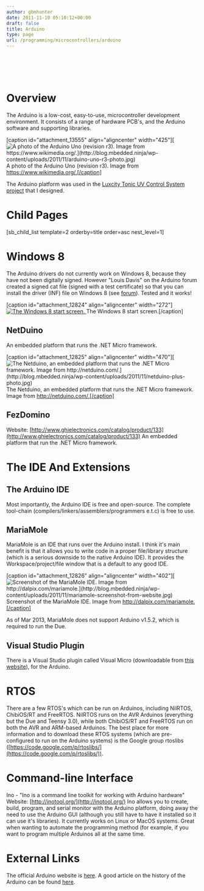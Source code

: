```yaml
---
author: gbmhunter
date: 2011-11-10 05:10:12+00:00
draft: false
title: Arduino
type: page
url: /programming/microcontrollers/arduino
---
```


#  

# Overview

The Arduino is a low-cost, easy-to-use, microcontroller development environment. It consists of a range of hardware PCB's, and the Arduino software and supporting libraries.

[caption id="attachment_13555" align="aligncenter" width="425"][![A photo of the Arduino Uno (revision r3). Image from https://www.wikimedia.org/.](http://blog.mbedded.ninja/wp-content/uploads/2011/11/arduino-uno-r3-photo.jpg)
](http://blog.mbedded.ninja/wp-content/uploads/2011/11/arduino-uno-r3-photo.jpg) A photo of the Arduino Uno (revision r3). Image from https://www.wikimedia.org/.[/caption]

The Arduino platform was used in the [Luxcity Tonic UV Control System project](http://blog.mbedded.ninja/electronics/projects/luxcity-uv-tonic-control-system) that I designed.

# Child Pages

[sb_child_list template=2 orderby=title order=asc nest_level=1]

# Windows 8

The Arduino drivers do not currently work on Windows 8, because they have not been digitally signed. However "Louis Davis" on the Arduino forum created a signed cat file (signed with a test certificate) so that you can install the driver (INF) file on Windows 8 (see [forum](http://arduino.cc/forum/index.php/topic,94651.msg711489.html#msg711489)). Tested and it works!

[caption id="attachment_12824" align="aligncenter" width="272"][![The Windows 8 start screen.](http://blog.mbedded.ninja/wp-content/uploads/2011/11/windows-8-start-screen.jpg)
](http://blog.mbedded.ninja/wp-content/uploads/2011/11/windows-8-start-screen.jpg) The Windows 8 start screen.[/caption]

## NetDuino

An embedded platform that runs the .NET Micro framework.

[caption id="attachment_12825" align="aligncenter" width="470"][![The Netduino, an embedded platform that runs the .NET Micro framework. Image from http://netduino.com/.](http://blog.mbedded.ninja/wp-content/uploads/2011/11/netduino-plus-photo.jpg)
](http://blog.mbedded.ninja/wp-content/uploads/2011/11/netduino-plus-photo.jpg) The Netduino, an embedded platform that runs the .NET Micro framework. Image from http://netduino.com/.[/caption]

## FezDomino

Website: [http://www.ghielectronics.com/catalog/product/133](http://www.ghielectronics.com/catalog/product/133) An embedded platform that run the .NET Micro framework.

# The IDE And Extensions

## The Arduino IDE

Most importantly, the Arduino IDE is free and open-source. The complete tool-chain (compilers/linkers/assemblers/programmers e.t.c) is free to use.

## MariaMole

MariaMole is an IDE that runs over the Arduino install. I think it's main benefit is that it allows you to write code in a proper file/library structure (which is a serious downside to the native Arduino IDE). It provides the Workspace/project/file window that is a default to any good IDE.

[caption id="attachment_12826" align="aligncenter" width="402"][![Screenshot of the MariaMole IDE. Image from http://dalpix.com/mariamole.](http://blog.mbedded.ninja/wp-content/uploads/2011/11/mariamole-screenshot-from-website.jpg)
](http://blog.mbedded.ninja/wp-content/uploads/2011/11/mariamole-screenshot-from-website.jpg) Screenshot of the MariaMole IDE. Image from http://dalpix.com/mariamole.[/caption]

As of Mar 2013, MariaMole does not support Arduino v1.5.2, which is required to run the Due.

## Visual Studio Plugin

There is a Visual Studio plugin called Visual Micro (downloadable from [this website](http://www.visualmicro.com/)), for the Arduino.

# RTOS

There are a few RTOS's which can be run on Arduinos, including NilRTOS, ChibiOS/RT and FreeRTOS. NilRTOS runs on the AVR Arduinos (everything but the Due and Teensy 3.0), while both ChibiOS/RT and FreeRTOS run on both the AVR and ARM-based Arduinos. The best place for more information and to download these RTOS systems (which are pre-configured to run on the Arduino systems) is the Google group rtoslibs ([https://code.google.com/p/rtoslibs/](https://code.google.com/p/rtoslibs/)).

# Command-line Interface

Ino - "Ino is a command line toolkit for working with Arduino hardware" Website: [http://inotool.org/](http://inotool.org/) Ino allows you to create, build, program, and serial monitor with the Arduino platform, doing away the need to use the Arduino GUI (although you still have to have it installed so it can use it's libraries). It currently works on Linux or MacOS systems. Great when wanting to automate the programming method (for example, if you want to program multiple Arduinos all at the same time.

# External Links

The official Arduino website is [here](http://www.arduino.cc/). A good article on the history of the Arduino can be found [here](http://spectrum.ieee.org/geek-life/hands-on/the-making-of-arduino/).
